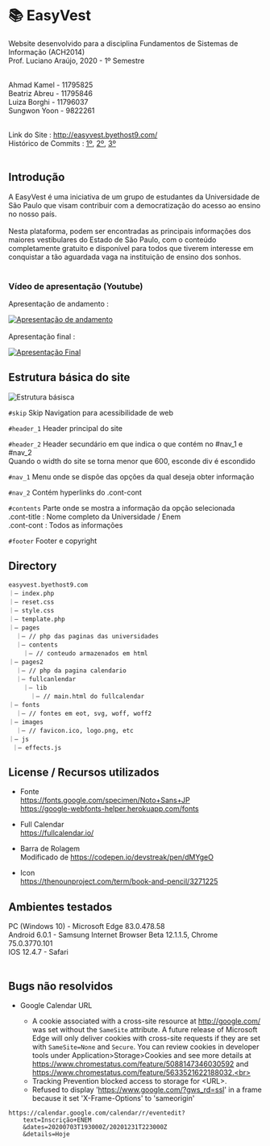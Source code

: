 :books: EasyVest
===================================================

Website desenvolvido para a disciplina Fundamentos de Sistemas de Informação (ACH2014) <br>
Prof. Luciano Araújo, 2020 - 1º Semestre <br><br>

Ahmad Kamel - 11795825 <br>
Beatriz Abreu - 11795846 <br>
Luiza Borghi - 11796037 <br>
Sungwon Yoon - 9822261 <br><br>

Link do Site : http://easyvest.byethost9.com/<br>
Histórico de Commits : [1º](http://github.com/swy-326/web3.0), [2º](http://github.com/swy-326/wptheme_fsi), [3º](http://github.com/swy-326/backupDefinitivo) <br><br>




Introdução
------------------------------------------
A EasyVest é uma iniciativa de um grupo de estudantes da Universidade de São Paulo que visam contribuir com a democratização do acesso ao ensino no nosso país.
<br><br>
Nesta plataforma, podem ser encontradas as principais informações dos maiores vestibulares do Estado de São Paulo, com o conteúdo completamente gratuito e disponível para todos que tiverem interesse em conquistar a tão aguardada vaga na instituição de ensino dos sonhos. <br><br>
### Vídeo de apresentação (Youtube)
Apresentação de andamento : <p>
[![Apresentação de andamento](http://img.youtube.com/vi/-XXod_Bd8VQ/0.jpg)](http://www.youtube.com/watch?v=-XXod_Bd8VQ) <br><br>
Apresentação final : <p>
[![Apresentação Final](http://img.youtube.com/vi/WPrRJIcfsgU/0.jpg)](https://www.youtube.com/watch?v=WPrRJIcfsgU)



Estrutura básica do site
---------------------------------------------
![Estrutura básisca](https://github.com/swy-326/backupDefinitivo/raw/master/readme_img/structure.png)

<code>#skip</code>
Skip Navigation para acessibilidade de web <br>

<code>#header_1</code>
Header principal do site <br>

<code>#header_2</code>
Header secundário em que indica o que contém no #nav_1 e #nav_2  <br>
Quando o width do site se torna menor que 600, esconde div é escondido <br>

<code>#nav_1</code>
Menu onde se dispõe das opções da qual deseja obter informação <br>

<code>#nav_2</code>
Contém hyperlinks do .cont-cont <br>

<code>#contents</code>
Parte onde se mostra a informação da opção selecionada <br>
.cont-title : Nome completo da Universidade / Enem <br>
.cont-cont : Todos as informações  <br>

<code>#footer</code>
Footer e copyright <br>


Directory
------------------------------------
```
easyvest.byethost9.com
｜― index.php
｜― reset.css
｜― style.css
｜― template.php
｜― pages
  ｜― // php das paginas das universidades
  ｜― contents
    ｜― // conteudo armazenados em html
｜― pages2
  ｜― // php da pagina calendario
  ｜― fullcanlendar
    ｜― lib
      ｜― // main.html do fullcalendar
｜― fonts
  ｜― // fontes em eot, svg, woff, woff2
｜― images
  ｜― // favicon.ico, logo.png, etc
｜― js
 ｜― effects.js
 ```


License / Recursos utilizados
------------------------------------------------
- Fonte <br>
https://fonts.google.com/specimen/Noto+Sans+JP <br>
https://google-webfonts-helper.herokuapp.com/fonts  <p>
  
- Full Calendar <br>
https://fullcalendar.io/ <p>

- Barra de Rolagem <br>
Modificado de https://codepen.io/devstreak/pen/dMYgeO  <p>

- Icon <br>
https://thenounproject.com/term/book-and-pencil/3271225 
  


Ambientes testados
------------------------------
PC (Windows 10) - Microsoft Edge 83.0.478.58 <br>
Android 6.0.1 - Samsung Internet Browser Beta 12.1.1.5, Chrome 75.0.3770.101 <br>
IOS 12.4.7 - Safari <br><br>


Bugs não resolvidos
----------------------------------
- Google Calendar URL <p>
  - A cookie associated with a cross-site resource at http://google.com/ was set without the `SameSite` attribute. A future release of Microsoft Edge will only deliver cookies with cross-site requests if they are set with `SameSite=None` and `Secure`. You can review cookies in developer tools under Application>Storage>Cookies and see more details at https://www.chromestatus.com/feature/5088147346030592 and https://www.chromestatus.com/feature/5633521622188032.<br>
  - Tracking Prevention blocked access to storage for \<URL\>. <br>
  - Refused to display 'https://www.google.com/?gws_rd=ssl' in a frame because it set 'X-Frame-Options' to 'sameorigin' <br>
  
```
https://calendar.google.com/calendar/r/eventedit?
    text=Inscrição+ENEM
    &dates=20200703T193000Z/20201231T223000Z
    &details=Hoje
```
